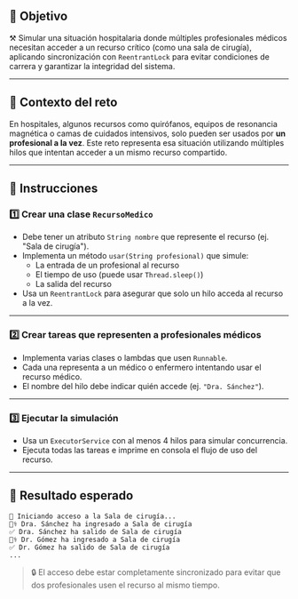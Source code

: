 ## 🎯 Objetivo

⚒️ Simular una situación hospitalaria donde múltiples profesionales médicos necesitan acceder a un recurso crítico (como una sala de cirugía), aplicando sincronización con `ReentrantLock` para evitar condiciones de carrera y garantizar la integridad del sistema.

---

## 🧠 Contexto del reto

En hospitales, algunos recursos como quirófanos, equipos de resonancia magnética o camas de cuidados intensivos, solo pueden ser usados por **un profesional a la vez**. Este reto representa esa situación utilizando múltiples hilos que intentan acceder a un mismo recurso compartido.

---

## 📝 Instrucciones

### 1️⃣ Crear una clase `RecursoMedico`

- Debe tener un atributo `String nombre` que represente el recurso (ej. "Sala de cirugía").
- Implementa un método `usar(String profesional)` que simule:
  - La entrada de un profesional al recurso
  - El tiempo de uso (puede usar `Thread.sleep()`)
  - La salida del recurso
- Usa un `ReentrantLock` para asegurar que solo un hilo acceda al recurso a la vez.

---

### 2️⃣ Crear tareas que representen a profesionales médicos

- Implementa varias clases o lambdas que usen `Runnable`.
- Cada una representa a un médico o enfermero intentando usar el recurso médico.
- El nombre del hilo debe indicar quién accede (ej. `"Dra. Sánchez"`).

---

### 3️⃣ Ejecutar la simulación

- Usa un `ExecutorService` con al menos 4 hilos para simular concurrencia.
- Ejecuta todas las tareas e imprime en consola el flujo de uso del recurso.

---

## 🧪 Resultado esperado

```
🏥 Iniciando acceso a la Sala de cirugía...
👩‍⚕️ Dra. Sánchez ha ingresado a Sala de cirugía
✅ Dra. Sánchez ha salido de Sala de cirugía
👨‍⚕️ Dr. Gómez ha ingresado a Sala de cirugía
✅ Dr. Gómez ha salido de Sala de cirugía
...
```

> 🔒 El acceso debe estar completamente sincronizado para evitar que dos profesionales usen el recurso al mismo tiempo.
